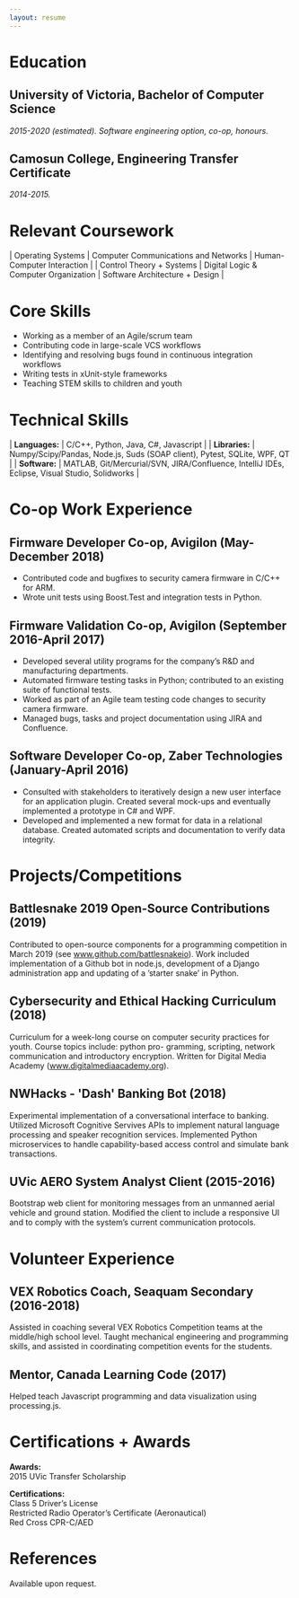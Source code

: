 ```yaml
---
layout: resume
---
```


# Education

## University of Victoria, Bachelor of Computer Science
_2015-2020 (estimated). Software engineering option, co-op, honours._
## Camosun College, Engineering Transfer Certificate
_2014-2015._

# Relevant Coursework

| Operating Systems        | Computer Communications and Networks  | Human-Computer Interaction     |
| Control Theory + Systems | Digital Logic & Computer Organization | Software Architecture + Design |

# Core Skills

* Working as a member of an Agile/scrum team
* Contributing code in large-scale VCS workflows
* Identifying and resolving bugs found in continuous integration workflows
* Writing tests in xUnit-style frameworks
* Teaching STEM skills to children and youth

# Technical Skills

| **Languages:** | C/C++, Python, Java, C#, Javascript |
| **Libraries:** | Numpy/Scipy/Pandas, Node.js, Suds (SOAP client), Pytest, SQLite, WPF, QT |
| **Software:**  | MATLAB, Git/Mercurial/SVN, JIRA/Confluence, IntelliJ IDEs, Eclipse, Visual Studio, Solidworks |

# Co-op Work Experience

## Firmware Developer Co-op, Avigilon (May-December 2018)

* Contributed code and bugfixes to security camera firmware in C/C++ for ARM.
* Wrote unit tests using Boost.Test and integration tests in Python.

## Firmware Validation Co-op, Avigilon (September 2016-April 2017)

* Developed several utility programs for the company’s R&D and manufacturing departments.
* Automated firmware testing tasks in Python; contributed to an existing suite of functional tests.
* Worked as part of an Agile team testing code changes to security camera firmware.
* Managed bugs, tasks and project documentation using JIRA and Confluence.

## Software Developer Co-op, Zaber Technologies (January-April 2016)

* Consulted with stakeholders to iteratively design a new user interface for an application plugin. Created
several mock-ups and eventually implemented a prototype in C# and WPF.
* Developed and implemented a new format for data in a relational database. Created automated scripts and documentation to verify data integrity.

# Projects/Competitions

## Battlesnake 2019 Open-Source Contributions (2019)

Contributed to open-source components for a programming competition in March 2019 (see www.github.com/battlesnakeio). Work included implementation of a Github bot in node.js, development of a Django administration app and updating of a ’starter snake’ in Python.

## Cybersecurity and Ethical Hacking Curriculum (2018)

Curriculum for a week-long course on computer security practices for youth. Course topics include: python pro- gramming, scripting, network communication and introductory encryption. Written for Digital Media Academy (www.digitalmediaacademy.org).

## NWHacks - 'Dash' Banking Bot (2018)

Experimental implementation of a conversational interface to banking. Utilized Microsoft Cognitive Servives APIs to implement natural language processing and speaker recognition services. Implemented Python microservices to handle capability-based access control and simulate bank transactions.

## UVic AERO System Analyst Client (2015-2016)

Bootstrap web client for monitoring messages from an unmanned aerial vehicle and ground station. Modified the
client to include a responsive UI and to comply with the system’s current communication protocols.

# Volunteer Experience

## VEX Robotics Coach, Seaquam Secondary (2016-2018)

Assisted in coaching several VEX Robotics Competition teams at the middle/high school level. Taught mechanical
engineering and programming skills, and assisted in coordinating competition events for the students.

## Mentor, Canada Learning Code (2017)

Helped teach Javascript programming and data visualization using processing.js.

# Certifications + Awards

**Awards:**  
2015 UVic Transfer Scholarship

**Certifications:**  
Class 5 Driver’s License  
Restricted Radio Operator’s Certificate (Aeronautical)  
Red Cross CPR-C/AED

# References
Available upon request.
